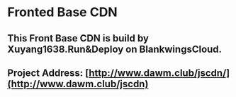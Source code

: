 # Fronted Base CDN
## This Front Base CDN is build by Xuyang1638.Run&Deploy on BlankwingsCloud.
## Project Address: [http://www.dawm.club/jscdn/](http://www.dawm.club/jscdn)
